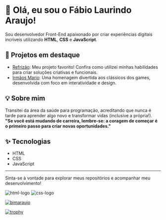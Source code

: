 # 👋 Olá, eu sou o Fábio Laurindo Araujo!

Sou desenvolvedor Front-End apaixonado por criar experiências digitais incríveis utilizando **HTML**, **CSS** e **JavaScript**.

## 🚀 Projetos em destaque

- [Refrizão](https://github.com/bimaraujo/refrizao): Meu projeto favorito! Confira como utilizei minhas habilidades para criar soluções criativas e funcionais.
- [Irmãos Mario](https://github.com/bimaraujo/irmaos-mario): Uma homenagem divertida aos clássicos dos games, desenvolvida com foco em interatividade e design.

## 💡 Sobre mim

Transitei da área da saúde para programação, acreditando que nunca é tarde para aprender algo novo e transformar vidas (inclusive a própria!).  
**"Se você está mudando de carreira, lembre-se: a coragem de começar é o primeiro passo para criar novas oportunidades."**

## ✨ Tecnologias

- HTML
- CSS
- JavaScript

---
Sinta-se à vontade para explorar meus repositórios e acompanhar meu desenvolvimento!

<img src="https://img.shields.io/badge/HTML5-E34F26?style=for-the-badge&logo=html5&logoColor=white" alt="html-logo"/>
<img src="https://img.shields.io/badge/CSS-239120?&style=for-the-badge&logo=css3&logoColor=white" alt="css-logo"/>

[![bimaraujo](https://github-readme-stats.vercel.app/api?username=bimaraujo)](https://github.com/anuraghazra/github-readme-stats)

[![trophy](https://github-profile-trophy.vercel.app/?username=bimaraujo-ma&theme=onedark)](https://github.com/ryo-ma/github-profile-trophy)
